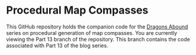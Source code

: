 # Procedural Map Compasses

This GitHub repository holds the companion code for the [Dragons Abound](https://heredragonsabound.blogspot.com/) series on procedural generation of map compasses.  You are currently viewing the Part 13 branch of the repository.  This branch contains the code associated with Part 13 of the blog series.
